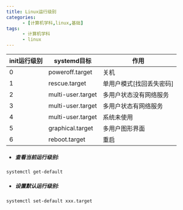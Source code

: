 ```yaml
---
title: Linux运行级别
categories: 
      - [计算机学科,linux,基础]
tags:
      - 计算机学科
      - linux
---
```



| init运行级别 | systemd目标       | 作用                     |
| ------------ | ----------------- | ------------------------ |
| 0            | poweroff.target   | 关机                     |
| 1            | rescue.target     | 单用户模式[找回丢失密码] |
| 2            | multi-user.target | 多用户状态没有网络服务   |
| 3            | multi-user.target | 多用户状态有网络服务     |
| 4            | multi-user.target | 系统未使用               |
| 5            | graphical.target  | 多用户图形界面           |
| 6            | reboot.target     | 重启                     |

-  ##### 查看当前运行级别:

```bash
systemctl get-default
```

-  ##### 设置默认运行级别:

```bash
systemctl set-default xxx.target
```



